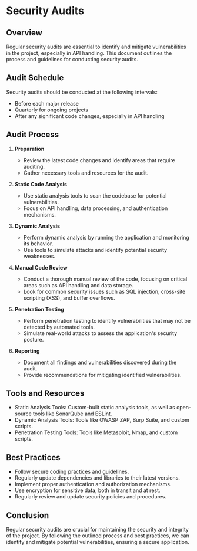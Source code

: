 # Security Audits

## Overview

Regular security audits are essential to identify and mitigate vulnerabilities in the project, especially in API handling. This document outlines the process and guidelines for conducting security audits.

## Audit Schedule

Security audits should be conducted at the following intervals:

- Before each major release
- Quarterly for ongoing projects
- After any significant code changes, especially in API handling

## Audit Process

1. **Preparation**
   - Review the latest code changes and identify areas that require auditing.
   - Gather necessary tools and resources for the audit.

2. **Static Code Analysis**
   - Use static analysis tools to scan the codebase for potential vulnerabilities.
   - Focus on API handling, data processing, and authentication mechanisms.

3. **Dynamic Analysis**
   - Perform dynamic analysis by running the application and monitoring its behavior.
   - Use tools to simulate attacks and identify potential security weaknesses.

4. **Manual Code Review**
   - Conduct a thorough manual review of the code, focusing on critical areas such as API handling and data storage.
   - Look for common security issues such as SQL injection, cross-site scripting (XSS), and buffer overflows.

5. **Penetration Testing**
   - Perform penetration testing to identify vulnerabilities that may not be detected by automated tools.
   - Simulate real-world attacks to assess the application's security posture.

6. **Reporting**
   - Document all findings and vulnerabilities discovered during the audit.
   - Provide recommendations for mitigating identified vulnerabilities.

## Tools and Resources

- Static Analysis Tools: Custom-built static analysis tools, as well as open-source tools like SonarQube and ESLint.
- Dynamic Analysis Tools: Tools like OWASP ZAP, Burp Suite, and custom scripts.
- Penetration Testing Tools: Tools like Metasploit, Nmap, and custom scripts.

## Best Practices

- Follow secure coding practices and guidelines.
- Regularly update dependencies and libraries to their latest versions.
- Implement proper authentication and authorization mechanisms.
- Use encryption for sensitive data, both in transit and at rest.
- Regularly review and update security policies and procedures.

## Conclusion

Regular security audits are crucial for maintaining the security and integrity of the project. By following the outlined process and best practices, we can identify and mitigate potential vulnerabilities, ensuring a secure application.
